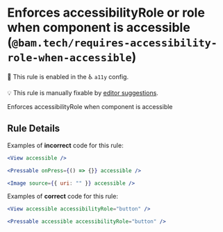 # Enforces accessibilityRole or role when component is accessible (`@bam.tech/requires-accessibility-role-when-accessible`)

💼 This rule is enabled in the ♿ `a11y` config.

💡 This rule is manually fixable by [editor suggestions](https://eslint.org/docs/developer-guide/working-with-rules#providing-suggestions).

<!-- end auto-generated rule header -->

Enforces accessibilityRole when component is accessible

## Rule Details

Examples of **incorrect** code for this rule:

```jsx
<View accessible />
```

```jsx
<Pressable onPress={() => {}} accessible />
```

```jsx
<Image source={{ uri: "" }} accessible />
```

Examples of **correct** code for this rule:

```jsx
<View accessible accessibilityRole="button" />
```

```jsx
<Pressable accessible accessibilityRole="button" />
```
